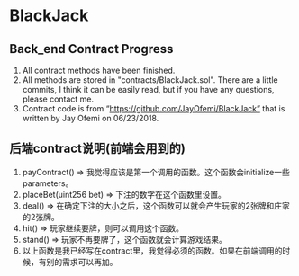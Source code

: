 # BlackJack

## Back_end Contract Progress
1. All contract methods have been finished.
2. All methods are stored in "contracts/BlackJack.sol". There are a little commits, I think it can be easily read, but if you have any questions, please contact me.
3. Contract code is from “https://github.com/JayOfemi/BlackJack” that is written by Jay Ofemi on 06/23/2018.

## 后端contract说明(前端会用到的)
1. payContract() => 我觉得应该是第一个调用的函数。这个函数会initialize一些parameters。
2. placeBet(uint256 bet) => 下注的数字在这个函数里设置。
3. deal() => 在确定下注的大小之后，这个函数可以就会产生玩家的2张牌和庄家的2张牌。
4. hit() => 玩家继续要牌，则可以调用这个函数。
5. stand() => 玩家不再要牌了，这个函数就会计算游戏结果。
6. 以上函数是我已经写在contract里，我觉得必须的函数。如果在前端调用的时候，有别的需求可以再加。
